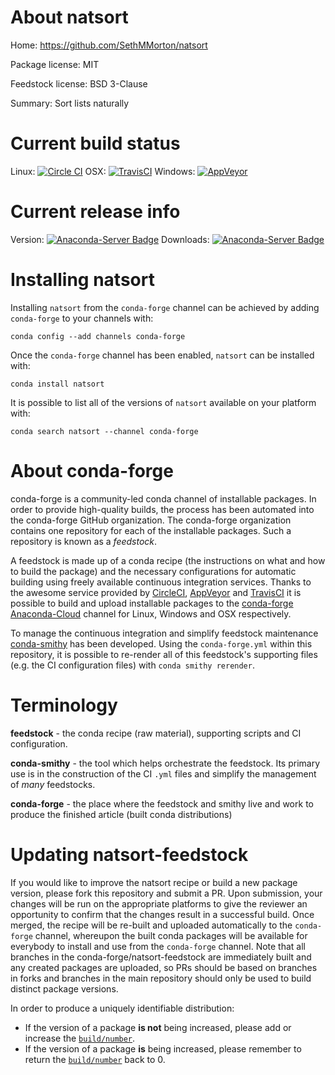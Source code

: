 About natsort
=============

Home: https://github.com/SethMMorton/natsort

Package license: MIT

Feedstock license: BSD 3-Clause

Summary: Sort lists naturally



Current build status
====================

Linux: [![Circle CI](https://circleci.com/gh/conda-forge/natsort-feedstock.svg?style=shield)](https://circleci.com/gh/conda-forge/natsort-feedstock)
OSX: [![TravisCI](https://travis-ci.org/conda-forge/natsort-feedstock.svg?branch=master)](https://travis-ci.org/conda-forge/natsort-feedstock)
Windows: [![AppVeyor](https://ci.appveyor.com/api/projects/status/github/conda-forge/natsort-feedstock?svg=True)](https://ci.appveyor.com/project/conda-forge/natsort-feedstock/branch/master)

Current release info
====================
Version: [![Anaconda-Server Badge](https://anaconda.org/conda-forge/natsort/badges/version.svg)](https://anaconda.org/conda-forge/natsort)
Downloads: [![Anaconda-Server Badge](https://anaconda.org/conda-forge/natsort/badges/downloads.svg)](https://anaconda.org/conda-forge/natsort)

Installing natsort
==================

Installing `natsort` from the `conda-forge` channel can be achieved by adding `conda-forge` to your channels with:

```
conda config --add channels conda-forge
```

Once the `conda-forge` channel has been enabled, `natsort` can be installed with:

```
conda install natsort
```

It is possible to list all of the versions of `natsort` available on your platform with:

```
conda search natsort --channel conda-forge
```


About conda-forge
=================

conda-forge is a community-led conda channel of installable packages.
In order to provide high-quality builds, the process has been automated into the
conda-forge GitHub organization. The conda-forge organization contains one repository
for each of the installable packages. Such a repository is known as a *feedstock*.

A feedstock is made up of a conda recipe (the instructions on what and how to build
the package) and the necessary configurations for automatic building using freely
available continuous integration services. Thanks to the awesome service provided by
[CircleCI](https://circleci.com/), [AppVeyor](http://www.appveyor.com/)
and [TravisCI](https://travis-ci.org/) it is possible to build and upload installable
packages to the [conda-forge](https://anaconda.org/conda-forge)
[Anaconda-Cloud](http://docs.anaconda.org/) channel for Linux, Windows and OSX respectively.

To manage the continuous integration and simplify feedstock maintenance
[conda-smithy](http://github.com/conda-forge/conda-smithy) has been developed.
Using the ``conda-forge.yml`` within this repository, it is possible to re-render all of
this feedstock's supporting files (e.g. the CI configuration files) with ``conda smithy rerender``.


Terminology
===========

**feedstock** - the conda recipe (raw material), supporting scripts and CI configuration.

**conda-smithy** - the tool which helps orchestrate the feedstock.
                   Its primary use is in the construction of the CI ``.yml`` files
                   and simplify the management of *many* feedstocks.

**conda-forge** - the place where the feedstock and smithy live and work to
                  produce the finished article (built conda distributions)


Updating natsort-feedstock
==========================

If you would like to improve the natsort recipe or build a new
package version, please fork this repository and submit a PR. Upon submission,
your changes will be run on the appropriate platforms to give the reviewer an
opportunity to confirm that the changes result in a successful build. Once
merged, the recipe will be re-built and uploaded automatically to the
`conda-forge` channel, whereupon the built conda packages will be available for
everybody to install and use from the `conda-forge` channel.
Note that all branches in the conda-forge/natsort-feedstock are
immediately built and any created packages are uploaded, so PRs should be based
on branches in forks and branches in the main repository should only be used to
build distinct package versions.

In order to produce a uniquely identifiable distribution:
 * If the version of a package **is not** being increased, please add or increase
   the [``build/number``](http://conda.pydata.org/docs/building/meta-yaml.html#build-number-and-string).
 * If the version of a package **is** being increased, please remember to return
   the [``build/number``](http://conda.pydata.org/docs/building/meta-yaml.html#build-number-and-string)
   back to 0.

